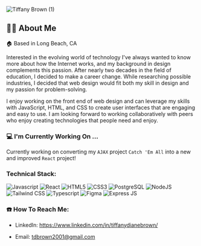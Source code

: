 ![Tiffany Brown (1)](https://github.com/tiffanydbrown/tiffanydbrown/assets/139157669/312f4b9f-2165-49ee-9534-776429743cc8)

## 👩🏽 About Me
:house: Based in Long Beach, CA

Interested in the evolving world of technology I've always wanted to know more about how the Internet works, and my background in design complements this passion. After nearly two decades in the field of education, I decided to make a career change. While researching possible industries, I decided that web design would fit both my skill in design and my passion for problem-solving.

I enjoy working on the front end of web design and can leverage my skills with JavaScript, HTML, and CSS to create user interfaces that are engaging and easy to use. I am looking forward to working collaboratively with peers who enjoy creating technologies that people need and enjoy.

### :computer: I'm Currently Working On ...
Currently working on converting my `AJAX` project `Catch 'Em All` into a new and improved `React` project!

### Technical Stack:
![Javascript](https://img.icons8.com/color/48/javascript--v1.png)
![React](https://img.icons8.com/plasticine/48/react.png)
![HTML5](https://img.icons8.com/arcade/48/html-5.png)
![CSS3](https://img.icons8.com/fluency/48/css3.png)
![PostgreSQL](https://img.icons8.com/plasticine/48/postgreesql.png)
![NodeJS](https://img.icons8.com/nolan/48/node-js.png)
![Tailwind CSS](https://img.icons8.com/plasticine/48/tailwind_css.png)
![Typescript](https://img.icons8.com/fluency/48/typescript--v2.png)
![Figma](https://img.icons8.com/fluency/48/figma.png)
![Express JS](https://img.icons8.com/officel/48/express-js.png)

### :telephone: How To Reach Me:
- LinkedIn: https://www.linkedin.com/in/tiffanydianebrown/
* Email: tdbrown2001@gmail.com

